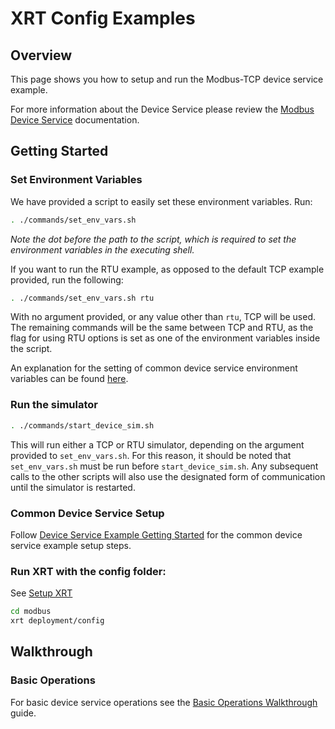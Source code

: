 # XRT Config Examples

## Overview

This page shows you how to setup and run the Modbus-TCP device service example.

For more information about the Device Service please review the [Modbus Device Service](https://www.link.to.modbus.device.service.docs) documentation.

## Getting Started

### **Set Environment Variables**

We have provided a script to easily set these environment variables. Run:

```bash
. ./commands/set_env_vars.sh
```

*Note the dot before the path to the script, which is required to set the environment variables in the executing shell.*

If you want to run the RTU example, as opposed to the default TCP example provided, run the following:

```bash
. ./commands/set_env_vars.sh rtu
```

With no argument provided, or any value other than `rtu`, TCP will be used. The remaining commands will be the same between TCP and RTU, as the flag for using
RTU options is set as one of the environment variables inside the script.

An explanation for the setting of common device service environment variables can be
found [here](../interactive-walkthrough/ds-getting-started-common.md#Device-service-configuration-setup).

### **Run the simulator**

```bash
. ./commands/start_device_sim.sh
```

This will run either a TCP or RTU simulator, depending on the argument provided to `set_env_vars.sh`. For this reason, it should be noted that `set_env_vars.sh`
must be run before `start_device_sim.sh`. Any subsequent calls to the other scripts will also use the designated form of communication until the simulator is
restarted.

### **Common Device Service Setup**

Follow [Device Service Example Getting Started](../interactive-walkthrough/ds-getting-started-common.md) for the common device service example setup steps.

### **Run XRT with the config folder:**

See [Setup XRT](../interactive-walkthrough/setup-xrt.md)

```bash
cd modbus
xrt deployment/config
```

## Walkthrough

### Basic Operations

For basic device service operations see the [Basic Operations Walkthrough](../interactive-walkthrough/basic-operations.md) guide.

